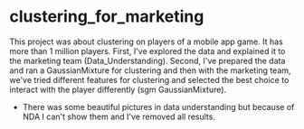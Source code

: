 # clustering_for_marketing
This project was about clustering on players of a mobile app game. It has more than 1 million players. 
First, I've explored the data and explained it to the marketing team (Data_Understanding). Second,  I've prepared the data and ran a GaussianMixture for clustering and then with the marketing team, we've tried different features for clustering and selected the best choice to interact with the player differently (sgm GaussianMixture).

* There was some beautiful pictures in data understanding but because of NDA I can't show them and I've removed all results.
